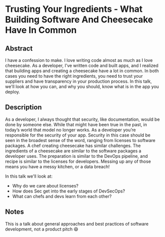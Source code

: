 # Trusting Your Ingredients - What Building Software And Cheesecake Have In Common

## Abstract

I have a confession to make. I love writing code almost as much as I love cheesecake. As a developer, I’ve written code and built apps, and I realized that building apps and creating a cheesecake have a lot in common. In both cases you need to have the right ingredients, you need to trust your suppliers and have transparency in your production process. In this talk, we'll look at how you can, and why you should, know what is in the app you deploy.

## Description

As a developer, I always thought that security, like documentation, would be done by someone else. While that might have been true in the past, in today’s world that model no longer works. As a developer you’re responsible for the security of your app. Security in this case should be seen in the broadest sense of the word, ranging from licenses to software packages. A chef creating cheesecake has similar challenges. The ingredients of a cheesecake are similar to the software packages a developer uses. The preparation is similar to the DevOps pipeline, and recipe is similar to the licenses for developers. Messing up any of those means you have a messy kitchen, or a data breach!

In this talk we'll look at:

* Why do we care about licenses?
* How does Sec get into the early stages of DevSecOps?
* What can chefs and devs learn from each other?

## Notes

This is a talk about general approaches and best practices of software development, not a product pitch :smile:

